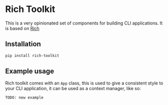 # Rich Toolkit

This is a very opinionated set of components for building CLI applications.
It is based on [Rich](https://github.com/Textualize/rich)

## Installation

```bash
pip install rich-toolkit
```

## Example usage

Rich toolkit comes with an `App` class, this is used to give a consistent
style to your CLI application, it can be used as a context manager, like so:

```python
TODO: new example
```
